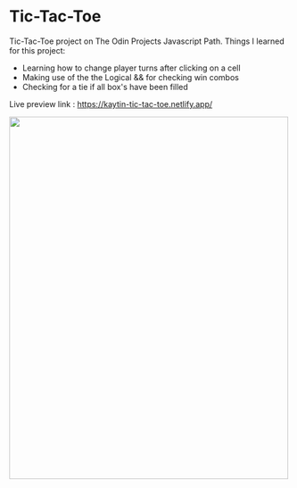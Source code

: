 # Tic-Tac-Toe 
Tic-Tac-Toe project on The Odin Projects Javascript Path.
Things I learned for this project:
- Learning how to change player turns after clicking on a cell
- Making use of the the Logical && for checking win combos
- Checking for a tie if all box's have been filled

Live preview link : https://kaytin-tic-tac-toe.netlify.app/

<img src ="https://i.ibb.co/nCJ8jsC/Screenshot-2022-01-18-at-22-24-25-Tic-Tac-Toe.png" width="500" height ="650">
